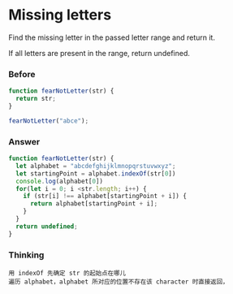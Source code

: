 # Missing letters
Find the missing letter in the passed letter range and return it.

If all letters are present in the range, return undefined.
### Before
```Javascript
function fearNotLetter(str) {
  return str;
}

fearNotLetter("abce");
```
### Answer
```Javascript
function fearNotLetter(str) {
  let alphabet = "abcdefghijklmnopqrstuvwxyz";
  let startingPoint = alphabet.indexOf(str[0])
  console.log(alphabet[0])
  for(let i = 0; i <str.length; i++) {
    if (str[i] !== alphabet[startingPoint + i]) {
      return alphabet[startingPoint + i];
    }
  }
  return undefined;
}

```
### Thinking
```
用 indexOf 先确定 str 的起始点在哪儿
遍历 alphabet，alphabet 所对应的位置不存在该 character 时直接返回，
    
```